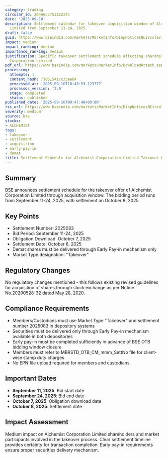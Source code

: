 ```yaml
---
category: trading
circular_id: 204e6c375312234c
date: '2025-09-10'
description: Settlement calendar for takeover acquisition window of Alchemist Corporation
  Limited from September 11-24, 2025.
draft: false
guid: https://www.bseindia.com/markets/MarketInfo/DispNoticesNCirculars.aspx?Noticeid={EE16795A-45AA-4D80-8ED1-D30FE1E6E6E5}&noticeno=20250910-12&dt=09/10/2025&icount=12&totcount=59&flag=0
impact: medium
impact_ranking: medium
importance_ranking: medium
justification: Specific takeover settlement schedule affecting shareholders of Alchemist
  Corporation Limited
pdf_url: https://www.bseindia.com/markets/MarketInfo/DownloadAttach.aspx?id=20250910-12&attachedId=
processing:
  attempts: 1
  content_hash: 71061541cc33aa84
  processed_at: '2025-09-10T18:43:53.123777'
  processor_version: '2.0'
  stage: completed
  status: published
published_date: '2025-09-10T09:47:48+00:00'
rss_url: https://www.bseindia.com/markets/MarketInfo/DispNoticesNCirculars.aspx?Noticeid={EE16795A-45AA-4D80-8ED1-D30FE1E6E6E5}&noticeno=20250910-12&dt=09/10/2025&icount=12&totcount=59&flag=0
severity: medium
source: bse
stocks:
- ALCHEMIST
tags:
- takeover
- settlement
- acquisition
- early-pay-in
- demat
title: Settlement Schedule for Alchemist Corporation Limited Takeover Offer
---
```


## Summary

BSE announces settlement schedule for the takeover offer of Alchemist Corporation Limited through acquisition window. The bidding period runs from September 11-24, 2025, with settlement on October 8, 2025.

## Key Points

- Settlement Number: 2025083
- Bid Period: September 11-24, 2025
- Obligation Download: October 7, 2025
- Settlement Date: October 8, 2025
- Demat shares must be delivered through Early Pay-in mechanism only
- Market Type designation: "Takeover"

## Regulatory Changes

No regulatory changes mentioned - this follows existing revised guidelines for acquisition of shares through stock exchange as per Notice No.20200528-32 dated May 28, 2020.

## Compliance Requirements

- Members/Custodians must use Market Type "Takeover" and settlement number 2025083 in depository systems
- Securities must be delivered only through Early Pay-in mechanism available in both depositories
- Early pay-in must be completed sufficiently in advance of BSE OTB bidding window closure
- Members must refer to MBRSTD_OTB_CM_mmm_SettNo file for client-wise stamp duty charges
- No EPN file upload required for members and custodians

## Important Dates

- **September 11, 2025**: Bid start date
- **September 24, 2025**: Bid end date
- **October 7, 2025**: Obligation download date
- **October 8, 2025**: Settlement date

## Impact Assessment

Medium impact on Alchemist Corporation Limited shareholders and market participants involved in the takeover process. Clear settlement timeline provides certainty for transaction completion. Early pay-in requirements ensure proper securities delivery mechanism.